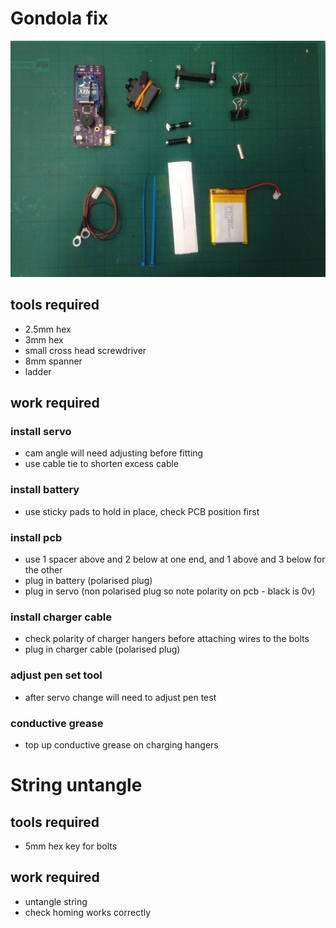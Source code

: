 # Gondola fix

![gondola fix kit](gondola-fix.jpg)

## tools required

* 2.5mm hex
* 3mm hex
* small cross head screwdriver
* 8mm spanner
* ladder

## work required

### install servo

* cam angle will need adjusting before fitting
* use cable tie to shorten excess cable

### install battery

* use sticky pads to hold in place, check PCB position first

### install pcb

* use 1 spacer above and 2 below at one end, and 1 above and 3 below for the other
* plug in battery (polarised plug)
* plug in servo (non polarised plug so note polarity on pcb - black is 0v)

### install charger cable

* check polarity of charger hangers before attaching wires to the bolts
* plug in charger cable (polarised plug)

### adjust pen set tool

* after servo change will need to adjust pen test

### conductive grease

* top up conductive grease on charging hangers

# String untangle

## tools required

* 5mm hex key for bolts

## work required

* untangle string
* check homing works correctly

